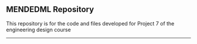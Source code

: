 MENDEDML Repository
-------------------------------------------

This repository is for the code and files developed for Project 7 
of the engineering design course

-------------------------------------------

